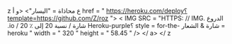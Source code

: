 z 
ع محاذاة = "اليسار"> <و أ href = " https://heroku.com/deploy؟template=https://github.com/Z/roz "> < IMG  SRC = "HTTPS: // IMG. الدروع .io / شارة / نسبة 20 إلى ٪ 20 Heroku-purple؟ style = for-the- شارة & الشعار = heroku " width = " 320 " height = " 58.45 " /> </ a> </ z
